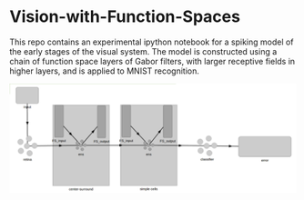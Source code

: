# Vision-with-Function-Spaces

This repo contains an experimental ipython notebook for a spiking model of the early stages of the visual system. The model is constructed using a chain of function space layers of Gabor filters, with larger receptive fields in higher layers, and is applied to MNIST recognition.

![alt tag](vision.png)
